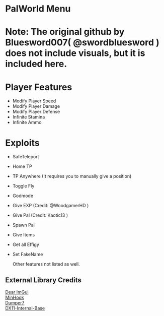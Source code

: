 # PalWorld Menu
# Note: The original github by Bluesword007( @swordbluesword ) does not include visuals, but it is included here.

# Player Features
- Modify Player Speed
- Modify Player Damage
- Modify Player Defense
- Infinite Stamina
- Infinite Ammo

# Exploits
- SafeTeleport 
- Home TP  
- TP Anywhere (It requires you to manually give a position)  
- Toggle Fly   
- Godmode
- Give EXP (Credit: @WoodgamerHD )  
- Give Pal (Credit: Kaotic13 )  
- Spawn Pal
- Give Items
- Get all Effigy
- Set FakeName
  

  Other features not listed as well.

  
## External Library Credits
[Dear ImGui](https://github.com/ocornut/imgui)  
[MinHook](https://github.com/TsudaKageyu/minhook)  
[Dumper7](https://github.com/Encryqed/Dumper-7)  
[DX11-Internal-Base](https://github.com/NightFyre/DX11-ImGui-Internal-Hook)  
